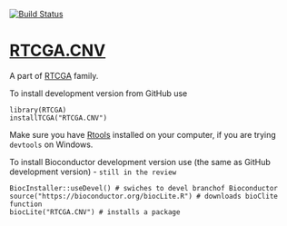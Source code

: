 [![Build Status](http://bioconductor.org/shields/build/devel/data-experiment/RTCGA.CNV.svg)](http://bioconductor.org/checkResults/devel/data-experiment-LATEST/RTCGA.CNV/)
# [RTCGA.CNV](http://bioconductor.org/packages/RTCGA.CNV/)
A part of [RTCGA](https://github.com/RTCGA) family.

To install development version from GitHub use

````{R}
library(RTCGA)
installTCGA("RTCGA.CNV")
````

Make sure you have [Rtools](https://cran.r-project.org/bin/windows/Rtools/) installed on your computer, if you are trying `devtools` on Windows.

To install Bioconductor development version use (the same as GitHub development version) - `still in the review`

````{R}
BiocInstaller::useDevel() # swiches to devel branchof Bioconductor
source("https://bioconductor.org/biocLite.R") # downloads bioClite function
biocLite("RTCGA.CNV") # installs a package
````

